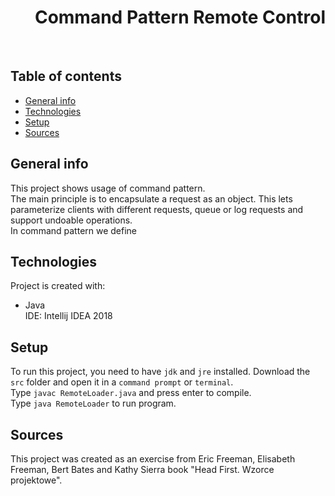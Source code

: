 <h1 align="right">Command Pattern Remote Control</h1><br>

## Table of contents
* [General info](#general-info)
* [Technologies](#technologies)
* [Setup](#setup)
* [Sources](#sources)

## General info
This project shows usage of command pattern.  
The main principle is to encapsulate a request as an object. This lets parameterize clients with different requests, queue or log requests and support undoable operations.  
In command pattern we define 

## Technologies
Project is created with:
* Java  
IDE: Intellij IDEA 2018

## Setup
To run this project, you need to have `jdk` and `jre` installed.
Download the `src` folder and open it in a `command prompt` or `terminal`.  
Type `javac RemoteLoader.java` and press enter to compile.  
Type `java RemoteLoader` to run program.

## Sources
This project was created as an exercise from Eric Freeman, Elisabeth Freeman, Bert Bates and Kathy Sierra book "Head First. Wzorce projektowe".
